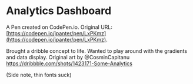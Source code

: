 # Analytics Dashboard

A Pen created on CodePen.io. Original URL: [https://codepen.io/jpanter/pen/LxPKmz](https://codepen.io/jpanter/pen/LxPKmz).

Brought a dribble concept to life. Wanted to play around with the gradients and data display. Original art by @CosminCapitanu https://dribbble.com/shots/1423171-Some-Analytics

(Side note, thin fonts suck)
